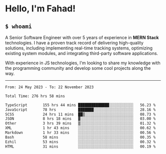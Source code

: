 <h1>Hello, I'm Fahad!</h1>

<h2><code>$ whoami</code></h2>

A Senior Software Engineer with over 5 years of experience in **MERN Stack** technologies. I have a proven track record of delivering high-quality solutions, including implementing real-time tracking systems, optimizing existing system modules, and integrating third-party software applications.

With experience in JS technologies, I'm looking to share my knowledge with the programming community and develop some cool projects along the way.

---

<!--START_SECTION:waka-->

```txt
From: 24 May 2023 - To: 22 November 2023

Total Time: 276 hrs 58 mins

TypeScript       155 hrs 44 mins ██████████████░░░░░░░░░░░   56.23 %
JavaScript       78 hrs          ███████░░░░░░░░░░░░░░░░░░   28.16 %
SCSS             24 hrs 11 mins  ██▒░░░░░░░░░░░░░░░░░░░░░░   08.73 %
JSON             8 hrs 18 mins   ▓░░░░░░░░░░░░░░░░░░░░░░░░   03.00 %
Other            3 hrs 39 mins   ▒░░░░░░░░░░░░░░░░░░░░░░░░   01.32 %
XML              1 hr 43 mins    ░░░░░░░░░░░░░░░░░░░░░░░░░   00.62 %
Markdown         1 hr 33 mins    ░░░░░░░░░░░░░░░░░░░░░░░░░   00.56 %
Bash             58 mins         ░░░░░░░░░░░░░░░░░░░░░░░░░   00.35 %
Ezhil            53 mins         ░░░░░░░░░░░░░░░░░░░░░░░░░   00.32 %
HTML             31 mins         ░░░░░░░░░░░░░░░░░░░░░░░░░   00.19 %
```

<!--END_SECTION:waka-->

<!--
**heyFahad/heyFahad** is a ✨ _special_ ✨ repository because its `README.md` (this file) appears on your GitHub profile.

Here are some ideas to get you started:

- 🔭 I’m currently working on ...
- 🌱 I’m currently learning ...
- 👯 I’m looking to collaborate on ...
- 🤔 I’m looking for help with ...
- 💬 Ask me about ...
- 📫 How to reach me: ...
- 😄 Pronouns: ...
- ⚡ Fun fact: ...
-->
